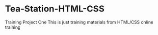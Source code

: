 # Tea-Station-HTML-CSS
Training Project One
This is just training materials from HTML/CSS online training
